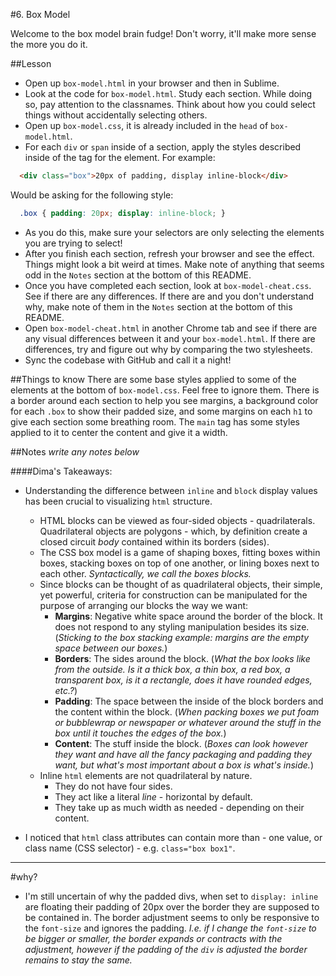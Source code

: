 #6. Box Model

Welcome to the box model brain fudge! Don't worry, it'll make more sense the more you do it.

##Lesson
- Open up `box-model.html` in your browser and then in Sublime.
- Look at the code for `box-model.html`. Study each section. While doing so, pay attention to the classnames. Think about how you could select things without accidentally selecting others.
- Open up `box-model.css`, it is already included in the `head` of `box-model.html`.
- For each `div` or `span` inside of a section, apply the styles described inside of the tag for the element. For example:

```html
  <div class="box">20px of padding, display inline-block</div>
```

Would be asking for the following style:

```css
  .box { padding: 20px; display: inline-block; }
```

- As you do this, make sure your selectors are only selecting the elements you are trying to select!
- After you finish each section, refresh your browser and see the effect. Things might look a bit weird at times. Make note of anything that seems odd in the `Notes` section at the bottom of this README.
- Once you have completed each section, look at `box-model-cheat.css`. See if there are any differences. If there are and you don't understand why, make note of them in the `Notes` section at the bottom of this README.
- Open `box-model-cheat.html` in another Chrome tab and see if there are any visual differences between it and your `box-model.html`. If there are differences, try and figure out why by comparing the two stylesheets.
- Sync the codebase with GitHub and call it a night!


##Things to know
There are some base styles applied to some of the elements at the bottom of `box-model.css`. Feel free to ignore them. There is a border around each section to help you see margins, a background color for each `.box` to show their padded size, and some margins on each `h1` to give each section some breathing room. The `main` tag has some styles applied to it to center the content and give it a width.

##Notes
*write any notes below*

####Dima's Takeaways:

- Understanding the difference between `inline` and `block` display values has been crucial to visualizing `html` structure.

	- HTML blocks can be viewed as four-sided objects - quadrilaterals. Quadrilateral objects are polygons - which, by definition create a closed circuit _body_ contained within its borders (sides). 
	- The CSS box model is a game of shaping boxes, fitting boxes within boxes, stacking boxes on top of one another, or lining boxes next to each other. _Syntactically, we call the boxes blocks._
	- Since blocks can be thought of as quadrilateral objects, their simple, yet powerful, criteria for construction can be manipulated for the purpose of arranging our blocks the way we want: 
		- **Margins**: Negative white space around the border of the block. It does not respond to any styling manipulation besides its size. (_Sticking to the box stacking example: margins are the empty space between our boxes._)
		- **Borders**: The sides around the block. (_What the box looks like from the outside. Is it a thick box, a thin box, a red box, a transparent box, is it a rectangle, does it have rounded edges, etc.?_)
		- **Padding**: The space between the inside of the block borders and the content within the block. (_When packing boxes we put foam or bubblewrap or newspaper or whatever around the stuff in the box until it touches the edges of the box._)
		- **Content**: The stuff inside the block. (_Boxes can look however they want and have all the fancy packaging and padding they want, but what's most important about a box is what's inside._)
	- Inline `html` elements are not quadrilateral by nature.
		- They do not have four sides.
		- They act like a literal _line_ - horizontal by default.
		- They take up as much width as needed - depending on their content. 

	
- I noticed that `html` class attributes can contain more than - one value, or class name (CSS selector) - e.g. `class="box box1"`. 

----------------------------------------------------------------
#why? 

- I'm still uncertain of why the padded divs, when set to `display: inline` are floating their padding of 20px over the border they are supposed to be contained in. The border adjustment seems to only be responsive to the `font-size` and ignores the padding. _I.e. if I change the `font-size` to be bigger or smaller, the border expands or contracts with the adjustment, however if the padding of the `div` is adjusted the border remains to stay the same._
